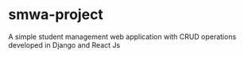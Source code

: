 # smwa-project
A simple student management web application with CRUD operations developed in Django and React Js
